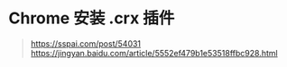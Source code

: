 # Chrome 安装 .crx 插件

> https://sspai.com/post/54031
> https://jingyan.baidu.com/article/5552ef479b1e53518ffbc928.html
